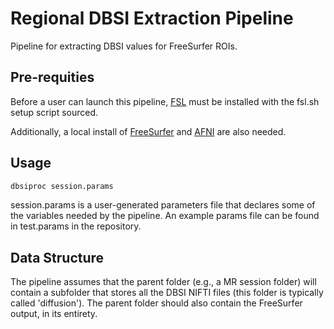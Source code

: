 # Regional DBSI Extraction Pipeline
Pipeline for extracting DBSI values for FreeSurfer ROIs. 

## Pre-requities
Before a user can launch this pipeline, [FSL](https://fsl.fmrib.ox.ac.uk/fsl/fslwiki/FslInstallation) must be installed with the fsl.sh setup script sourced. 

Additionally, a local install of [FreeSurfer](https://surfer.nmr.mgh.harvard.edu/fswiki/DownloadAndInstall) and [AFNI](https://afni.nimh.nih.gov/pub/dist/doc/htmldoc/background_install/install_instructs/index.html) are also needed.

## Usage
```bash
dbsiproc session.params
```
session.params is a user-generated parameters file that declares some of the variables needed by the pipeline. An example params file can be found in test.params in the repository.

## Data Structure
The pipeline assumes that the parent folder (e.g., a MR session folder) will contain a subfolder that stores all the DBSI NIFTI files (this folder is typically called 'diffusion'). The parent folder should also contain the FreeSurfer output, in its entirety. 
